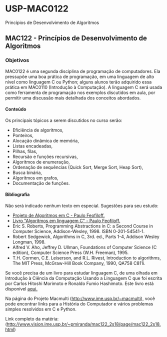 # USP-MAC0122
Princípios de Desenvolvimento de Algoritmos

## MAC122 - Princípios de Desenvolvimento de Algoritmos

### Objetivos
MAC0122 é uma segunda disciplina de programação de computadores. Ela pressupõe uma boa prática de programação, em uma linguagem de alto nível como linguagem C ou Python; alguns alunos terão adquirido essa prática em MAC0110 (Introdução à Computação). A linguagem C será usada como ferramenta de programação nos exemplos discutidos em aula, por permitir uma discussão mais detalhada dos conceitos abordados.

#### Conteúdo
Os principais tópicos a serem discutidos no curso serão:

* Eficiência de algoritmos,
* Ponteiros,
* Alocação dinâmica de memória,
* Listas encadeadas,
* Pilhas, filas,
* Recursão e funções recursivas,
* Algoritmos de enumeração,
* Ordenação de sequências (Quick Sort, Merge Sort, Heap Sort),
* Busca binária,
* Algoritmos em grafos,
* Documentação de funções.

#### Bibliografia
Não será indicado nenhum texto em especial. Sugestões para seu estudo:

* [Projeto de Algoritmos em C - Paulo Feofiloff.](http://www.ime.usp.br/~pf/algoritmos/)
* [Livro "Algoritmos em linguagem C" - Paulo Feofiloff.](http://www.ime.usp.br/~pf/algoritmos-livro/)
* Eric S. Roberts, Programming Abstractions in C: a Second Course in Computer Science, Addison-Wesley, 1998. ISBN 0-201-54541-1.
* Robert Sedgewick, Algorithms in C, 3rd. ed., Parts 1-4, Addison Wesley Longman, 1998.
* Alfred V. Aho, Jeffrey D. Ullman, Foundations of Computer Science (C edition), Computer Science Press (W.H. Freeman), 1995.
* T.H. Cormen, C.E. Leiserson, and R.L. Rivest, Introduction to algorithms, The MIT Press, McGraw-Hill Book Company, 1990, QA758 C811i.

Se você precisa de um livro para estudar linguagem C, de uma olhada em Introdução à Ciência da Computação Usando a Linguagem C que foi escrita por Carlos Hitoshi Morimoto e Ronaldo Fumio Hashimoto. Este livro está disponível [aqui.](http://www.ime.usp.br/~hitoshi/introducao)

Na página do Projeto Macmulti (http://www.ime.usp.br/~macmulti), você pode encontrar links para a História do Computador e vários problemas simples resolvidos em C e Python.

Link completo da matéria: (http://www.vision.ime.usp.br/~pmiranda/mac122_2s18/page/mac122_2s18.html)
